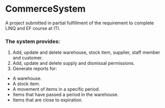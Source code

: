 # CommerceSystem
A project submitted in partial fulfillment of the requirement to complete LINQ and EF course at ITI.
### The system provides:
1. Add, update and delete warehouse, stock item, supplier, staff member and customer.
2. Add, update and delete supply and dismissal permissions.
3. Generate reports for:
  - A warehouse.
  - A stock item.
  - A movement of items in a specific period.
  - Items that have passed a period in the warehouse.
  - Items that are close to expiration.
